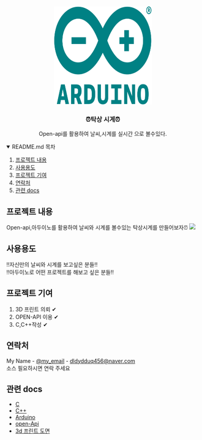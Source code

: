 
<!-- PROJECT LOGO -->
<br />
<p align="center">
  <a href="https://www.arduino.cc/">
    <img src="images/logo.png" alt="Logo" width="256" height="256">
  </a>
  <h3 align="center">⏰탁상 시계⏰</h3>
  <p align="center">
    Open-api를 활용하여 날씨,시계를 실시간 으로 볼수있다.
    <br />
</p>


<!-- TABLE OF CONTENTS -->
<details open="open">
  <summary>README.md 목차</summary>
  <ol>
    <li>
      <a href="#프로젝트-내용">프로젝트 내용</a>
    </li>
    <li><a href="#사용용도">사용용도</a></li>
    <li><a href="#프로젝트-기여">프로젝트 기여</a></li>
    <li><a href="#연락처">연락처</a></li>
    <li><a href="#관련-docs">관련 docs</a></li>
  </ol>
</details>



<!-- ABOUT THE PROJECT -->
## 프로젝트 내용
Open-api,아두이노를 활용하여 날씨와 시계를 볼수있는 탁상시계를 만들어보자⏰
<img src="images/video1.gif" widht="1024"   >



<!-- 사용 용도 -->
## 사용용도

‼자신만의 날씨와 시계를 보고싶은 분들‼</br>
‼아두이노로 어떤 프로젝트를 해보고 싶은 분들‼


<!-- 프로젝트 기여 -->
## 프로젝트 기여


1. 3D 프린트 의뢰 ✔
2. OPEN-API 이용 ✔
3. C,C++작성 ✔



<!-- 연락처 -->
## 연락처

My Name - [@my_email](https://dldydduq456.com/your_username) - dldydduq456@naver.com
</br>
소스 필요하시면 연락 주세요





<!-- 관련 docs -->
## 관련 docs
* [C](https://docs.python.org/3/)
* [C++](https://docs.djangoproject.com/ko/3.2/intro/)
* [Arduino](https://www.arduino.cc/)
* [open-Api](https://www.gov.kr/openapi/info)
* [3d 프린트 도면](https://www.thingiverse.com/)





